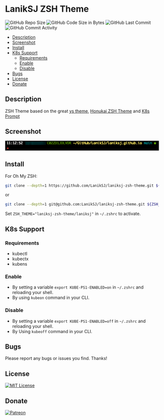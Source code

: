 # LanikSJ ZSH Theme

![GitHub Repo Size](https://img.shields.io/github/repo-size/laniksj/laniksj-zsh-theme)
![GitHub Code Size in Bytes](https://img.shields.io/github/languages/code-size/laniksj/laniksj-zsh-theme)
![GitHub Last Commit](https://img.shields.io/github/last-commit/laniksj/laniksj-zsh-theme)
![GitHub Commit Activity](https://img.shields.io/github/commit-activity/m/laniksj/laniksj-zsh-theme)

- [Description](#description)
- [Screenshot](#screenshot)
- [Install](#install)
- [K8s Support](#k8s-support)
  - [Requirements](#requirements)
  - [Enable](#enable)
  - [Disable](#disable)
- [Bugs](#bugs)
- [License](#license)
- [Donate](#donate)

## Description

ZSH Theme based on the great [ys theme](http://ysmood.org/wp/2013/03/my-ys-terminal-theme/), [Honukai ZSH Theme](https://github.com/oskarkrawczyk/honukai-iterm-zsh) and [K8s Prompt](https://github.com/jonmosco/kube-ps1)

## Screenshot

![Screenshot](https://github.com/LanikSJ/laniksj-zsh-theme/raw/main/screenshot.png "Screenshot")

## Install

For Oh My ZSH:

```bash
git clone --depth=1 https://github.com/LanikSJ/laniksj-zsh-theme.git ${ZSH_CUSTOM:-$HOME/.oh-my-zsh/custom}/themes/laniksj-zsh-theme
```

or

```bash
git clone --depth=1 git@github.com:LanikSJ/laniksj-zsh-theme.git ${ZSH_CUSTOM:-$HOME/.oh-my-zsh/custom}/themes/laniksj-zsh-theme
```

Set `ZSH_THEME="laniksj-zsh-theme/laniksj"` in `~/.zshrc` to activate.

## K8s Support

### Requirements

- kubectl
- kubectx
- kubens

### Enable

- By setting a variable `export KUBE-PS1-ENABLED=on` in `~/.zshrc` and reloading your shell.
- By using `kubeon` command in your CLI.

### Disable

- By setting a variable `export KUBE-PS1-ENABLED=off` in `~/.zshrc` and reloading your shell.
- By Using `kubeoff` command in your CLI.

## Bugs

Please report any bugs or issues you find. Thanks!

## License

[![MIT License](https://img.shields.io/badge/license-MIT-blue)](https://en.wikipedia.org/wiki/MIT_License)

## Donate

[![Patreon](https://img.shields.io/badge/patreon-donate-blue.svg)](https://www.patreon.com/laniksj/overview)
